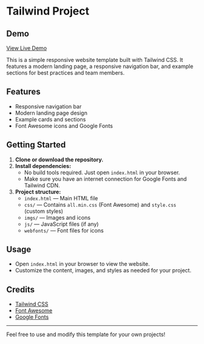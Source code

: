 # Tailwind Project

## Demo

[View Live Demo](https://ali-mohamed10.github.io/Tailwindcss-project/)

This is a simple responsive website template built with Tailwind CSS. It features a modern landing page, a responsive navigation bar, and example sections for best practices and team members.

## Features

- Responsive navigation bar
- Modern landing page design
- Example cards and sections
- Font Awesome icons and Google Fonts

## Getting Started

1. **Clone or download the repository.**
2. **Install dependencies:**
   - No build tools required. Just open `index.html` in your browser.
   - Make sure you have an internet connection for Google Fonts and Tailwind CDN.
3. **Project structure:**
   - `index.html` — Main HTML file
   - `css/` — Contains `all.min.css` (Font Awesome) and `style.css` (custom styles)
   - `imgs/` — Images and icons
   - `js/` — JavaScript files (if any)
   - `webfonts/` — Font files for icons

## Usage

- Open `index.html` in your browser to view the website.
- Customize the content, images, and styles as needed for your project.

## Credits

- [Tailwind CSS](https://tailwindcss.com/)
- [Font Awesome](https://fontawesome.com/)
- [Google Fonts](https://fonts.google.com/)

---

Feel free to use and modify this template for your own projects!
